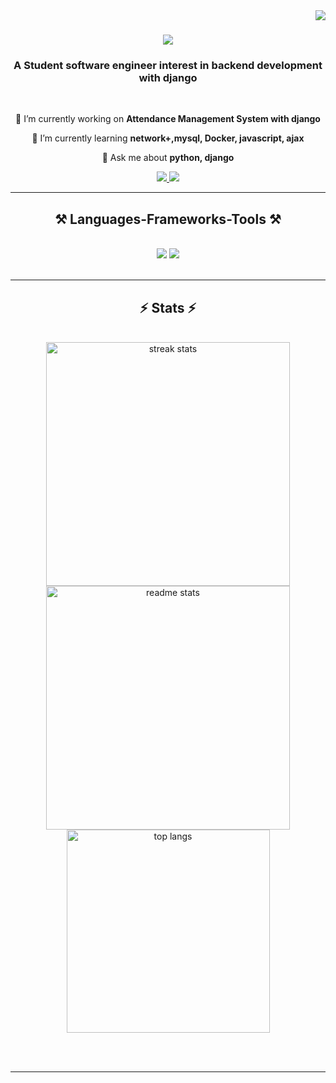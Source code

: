 <img align="right" src="https://visitor-badge.laobi.icu/badge?page_id=bomberman2099.bomberman2099" />

<h1 align="center">
    <img src="https://readme-typing-svg.herokuapp.com/?font=Righteous&size=35&center=true&vCenter=true&width=500&height=70&duration=4000&lines=Hi+There!+👋;+I'm+bomberman+2099!;+Student+Software+Engineer;" />
</h1>

<h3 align="center">A Student software engineer interest in backend development with django </h3>

<br/>

<div align="center">
 
 🔭 I’m currently working on **Attendance Management System with django**
 
 🌱 I’m currently learning **network+,mysql, Docker, javascript, ajax**

💬 Ask me about **python, django**


 </div>
 
<div align="center"> 
  <a href="amiralisheibani01@gmail.com">
    <img src="https://img.shields.io/badge/Gmail-333333?style=for-the-badge&logo=gmail&logoColor=red" />
  </a> <!-- 
  <a href="https://linkedin.com/in/pedro-sales-muniz" target="_blank">
    <img src="https://img.shields.io/badge/LinkedIn-0077B5?style=for-the-badge&logo=linkedin&logoColor=white" target="_blank" /> 
  </a>-->
  <a href="https://salesp07.github.io" target="_blank">
     <img src="https://img.shields.io/badge/Instagram-E4405F?style=for-the-badge&logo=instagram&logoColor=white" target="_blank" /> <!-- sqlite, safari, google-chrome are other good icon options -->
  </a>
</div>

 <hr/>
 
<h2 align="center">⚒️ Languages-Frameworks-Tools ⚒️</h2>
<br/>
<div align="center">
    <img src="https://skillicons.dev/icons?i=python,django,javascript,mysql" />
    <img src="https://skillicons.dev/icons?i=bootstrap,html,css" /><br>
</div>

<br/>
<hr/>



<h2 align="center">⚡ Stats ⚡</h2>
<br>
<div align=center>
  <img width=390 src="https://github-readme-streak-stats-salesp07.vercel.app/?user=bomberman2099&theme=react&border_radius=10" alt="streak stats"/>
  <img width=390 src="https://github-readme-stats-salesp07.vercel.app/api?username=bomberman2099&show_icons=true&theme=react&rank_icon=github&border_radius=10" alt="readme stats" />
  <br/>
  <img width=325 align="center" src="https://github-readme-stats.vercel.app//api/top-langs/?username=bomberman2099&hide=HTML&langs_count=8&layout=compact&theme=react&border_radius=10&size_weight=0.5&count_weight=0.5&exclude_repo=github-readme-stats" alt="top langs" />
</div>

<br/><br/>

<hr/>

<br/>


<!-- Proudly created with GPRM ( https://gprm.itsvg.in ) -->
